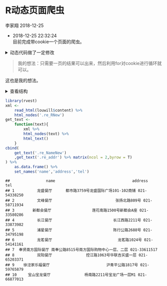 R动态页面爬虫
================
李家翔
2018-12-25

  - 2018-12-25 22:32:24  
    目前完成带cookie一个页面的爬虫。

<details>

<summary>动态代码做了一定修改</summary>

``` r
library(httr)
cookie <- ' _u_=1; gr_user_id=40f8d796-9967-4f05-b8e9-5ad94b4fdbce; Hm_lvt_7226f1398a8a1aae74384b0f7635de6f=1545374993; AlteonP=A8KeEQnySd7Wkp8OMNsQTw$$; __RequestVerificationToken=HWDlXbsh0czOhNPjLp5-CBYhP4HOM_IJwBL0FJmEScxG60_bsLhoA8EQ6pQrxO-U_ql7ohw9Ti_LUQtHmYVm-Uh8rAmHo4BVjyOTKmgybXMjHXhkwfh8RxCE2TbaXC-LWzeLDUx2G6vFuk-iLDxElw2; gr_session_id_a58d28f5fdbbcb8b=566fb47d-7fac-46a0-b63c-899eb81d0acd; gr_session_id_a58d28f5fdbbcb8b_566fb47d-7fac-46a0-b63c-899eb81d0acd=true; Hm_lpvt_7226f1398a8a1aae74384b0f7635de6f=1545394443; iplocation=%E4%B8%8A%E6%B5%B7%E5%B8%82%7C0%7C0'

headers <- c('Accept'='text/html,application/xhtml+xml,application/xml;q=0.9,image/webp,image/apng,*/*;q=0.8',
             'Content-Type'='text/html; charset=utf-8',          
             'Referer'='http://www.pizzahut.com.cn/StoreList', 
             'Host'= 'www.pizzahut.com.cn',
             'User-Agent'='Mozilla/5.0 (Windows NT 6.1; WOW64) AppleWebKit/537.36 (KHTML, like Gecko) Chrome/68.0.3440.106    
             Safari/537.36','Connection'='keep-alive',
             'cookie'=cookie)

payload<-list(
  pageIndex=1,
  pageSize=50, 
  relativeOffset=0,
  frontCategoryId=-1
)

url <- "http://www.pizzahut.com.cn/StoreList"
louwill <- POST(url,add_headers(.headers =headers),body = payload)  ##GET还是POST
# content(louwill)$result
```

</details>

> 我的想法：只需要一页的结果可以出来，然后利用for对cookie进行循环就可以。

这也是我的想法。

<details>

<summary>查看结构</summary>

参考[sohu](http://www.sohu.com/a/256181769_455817)

``` r
library(tidyverse)
louwill %>% str
```

    ## List of 10
    ##  $ url        : chr "http://www.pizzahut.com.cn/StoreList"
    ##  $ status_code: int 200
    ##  $ headers    :List of 6
    ##   ..$ cache-control      : chr "private"
    ##   ..$ content-type       : chr "text/html; charset=utf-8"
    ##   ..$ x-aspnetmvc-version: chr "4.0"
    ##   ..$ set-cookie         : chr "__RequestVerificationToken=2ZPsYdFYHA0wr9JbquttCIQc9VppKOZdCi8GPSNMokFxumg1uq9klilu09ILNKbn-pOl34P_7EfF9OIB8t4c"| __truncated__
    ##   ..$ date               : chr "Tue, 25 Dec 2018 14:27:51 GMT"
    ##   ..$ content-length     : chr "136642"
    ##   ..- attr(*, "class")= chr [1:2] "insensitive" "list"
    ##  $ all_headers:List of 1
    ##   ..$ :List of 3
    ##   .. ..$ status : int 200
    ##   .. ..$ version: chr "HTTP/1.1"
    ##   .. ..$ headers:List of 6
    ##   .. .. ..$ cache-control      : chr "private"
    ##   .. .. ..$ content-type       : chr "text/html; charset=utf-8"
    ##   .. .. ..$ x-aspnetmvc-version: chr "4.0"
    ##   .. .. ..$ set-cookie         : chr "__RequestVerificationToken=2ZPsYdFYHA0wr9JbquttCIQc9VppKOZdCi8GPSNMokFxumg1uq9klilu09ILNKbn-pOl34P_7EfF9OIB8t4c"| __truncated__
    ##   .. .. ..$ date               : chr "Tue, 25 Dec 2018 14:27:51 GMT"
    ##   .. .. ..$ content-length     : chr "136642"
    ##   .. .. ..- attr(*, "class")= chr [1:2] "insensitive" "list"
    ##  $ cookies    :'data.frame': 2 obs. of  7 variables:
    ##   ..$ domain    : chr [1:2] "www.pizzahut.com.cn" "#HttpOnly_www.pizzahut.com.cn"
    ##   ..$ flag      : logi [1:2] FALSE FALSE
    ##   ..$ path      : chr [1:2] "/" "/"
    ##   ..$ secure    : logi [1:2] FALSE FALSE
    ##   ..$ expiration: POSIXct[1:2], format: NA ...
    ##   ..$ name      : chr [1:2] "AlteonP" "__RequestVerificationToken"
    ##   ..$ value     : chr [1:2] "BfZfNwnySd6njjQV63nOdA$$" "2ZPsYdFYHA0wr9JbquttCIQc9VppKOZdCi8GPSNMokFxumg1uq9klilu09ILNKbn-pOl34P_7EfF9OIB8t4cbfkXhUx2zsor9o79CRKOKHVuprg"| __truncated__
    ##  $ content    : raw [1:136642] 0d 0a 0d 0a ...
    ##  $ date       : POSIXct[1:1], format: "2018-12-25 14:27:51"
    ##  $ times      : Named num [1:6] 0 0.0134 0.0242 0.0246 0.0246 ...
    ##   ..- attr(*, "names")= chr [1:6] "redirect" "namelookup" "connect" "pretransfer" ...
    ##  $ request    :List of 7
    ##   ..$ method    : chr "POST"
    ##   ..$ url       : chr "http://www.pizzahut.com.cn/StoreList"
    ##   ..$ headers   : Named chr [1:7] "text/html,application/xhtml+xml,application/xml;q=0.9,image/webp,image/apng,*/*;q=0.8" "text/html; charset=utf-8" "http://www.pizzahut.com.cn/StoreList" "www.pizzahut.com.cn" ...
    ##   .. ..- attr(*, "names")= chr [1:7] "Accept" "Content-Type" "Referer" "Host" ...
    ##   ..$ fields    :List of 4
    ##   .. ..$ pageIndex      : chr "1"
    ##   .. ..$ pageSize       : chr "50"
    ##   .. ..$ relativeOffset : chr "0"
    ##   .. ..$ frontCategoryId: chr "-1"
    ##   ..$ options   :List of 2
    ##   .. ..$ useragent: chr "libcurl/7.54.0 r-curl/3.2 httr/1.3.1"
    ##   .. ..$ post     : logi TRUE
    ##   ..$ auth_token: NULL
    ##   ..$ output    : list()
    ##   .. ..- attr(*, "class")= chr [1:2] "write_memory" "write_function"
    ##   ..- attr(*, "class")= chr "request"
    ##  $ handle     :Class 'curl_handle' <externalptr> 
    ##  - attr(*, "class")= chr "response"

</details>

``` r
library(rvest)
xml <- 
    read_html(louwill$content) %>%
    html_nodes('.re_RNew')
get_text <- 
    function(text){
        xml %>% 
        html_nodes(text) %>% 
        html_text()    
    }
cbind(
    get_text('.re_NameNew')
    ,get_text('.re_addr') %>% matrix(ncol = 2,byrow = T)
) %>% 
    as.data.frame() %>% 
    set_names('name','address','tel')
```

    ##                name                                  address          tel
    ## 1          龙盛餐厅      都市路3759号龙盛国际广场101-102商铺 021-54338250
    ## 2          文峰餐厅                            张扬北路809号 021-58711934
    ## 3        新都会餐厅                  莲花南路1500号新都会A座 021-33580286
    ## 4          长江餐厅                           长江西路2211号 021-33873982
    ## 5          浦星餐厅                           陈行公路2688号 021-34795198
    ## 6          龙茗餐厅                             龙茗路1024号 021-54141161
    ## 7  奉贤南方国际餐厅 南奉公路8515号南方国际购物中心一层、二层 021-33611517
    ## 8          双阳餐厅               控江路1063号华联吉买盛一层 021-65203371
    ## 9    徐泾家乐福餐厅                         沪青平公路1817号 021-59765879
    ## 10     宝山宝龙餐厅               杨南路2211号宝龙广场一层M1 021-66877013
